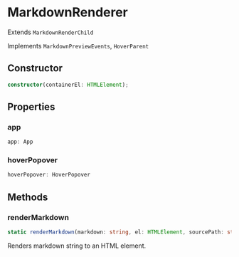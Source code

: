 <!--
 * @Author: haifeng.lu haifeng.lu@ly.com
 * @Date: 2022-08-23 11:37:51
 * @LastEditors: haifeng.lu
 * @LastEditTime: 2022-12-19 11:05:36
 * @Description: 
-->
# MarkdownRenderer

Extends `MarkdownRenderChild`

Implements `MarkdownPreviewEvents`, `HoverParent`

## Constructor

```ts
constructor(containerEl: HTMLElement);
```

## Properties

### app

```ts
app: App
```

### hoverPopover

```ts
hoverPopover: HoverPopover
```

## Methods

### renderMarkdown

```ts
static renderMarkdown(markdown: string, el: HTMLElement, sourcePath: string, component: Component): Promise<void>;
```

Renders markdown string to an HTML element.
